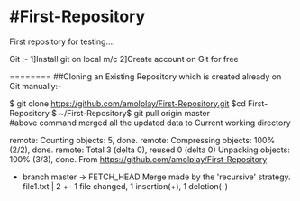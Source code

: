 #First-Repository
================
First repository for testing....

Git :-
1]Install git on local m/c
2]Create account on Git for free




========
##Cloning an Existing Repository which is created already on Git manually:-

$ git clone https://github.com/amolplay/First-Repository.git
$cd First-Repository
$ ~/First-Repository$ git pull origin master   
#above command merged all the updated data to Current working directory


remote: Counting objects: 5, done.
remote: Compressing objects: 100% (2/2), done.
remote: Total 3 (delta 0), reused 0 (delta 0)
Unpacking objects: 100% (3/3), done.
From https://github.com/amolplay/First-Repository
 * branch            master     -> FETCH_HEAD
Merge made by the 'recursive' strategy.
 file1.txt | 2 +-
 1 file changed, 1 insertion(+), 1 deletion(-)
